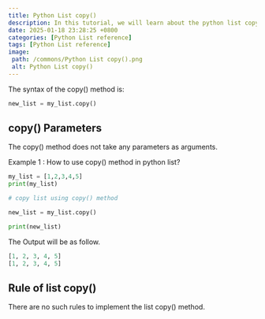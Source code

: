 ```yaml
---
title: Python List copy()
description: In this tutorial, we will learn about the python list copy() method, which will return the copy of the given list.
date: 2025-01-18 23:28:25 +0800
categories: [Python List reference]
tags: [Python List reference]
image:
 path: /commons/Python List copy().png
 alt: Python List copy()
---
```


The syntax of the copy() method is:

```python
new_list = my_list.copy()
```

<script type="text/javascript">
	atOptions = {
		'key' : 'f934c5057f4cfe34762901514605d248',
		'format' : 'iframe',
		'height' : 180,
		'width' : 800,
		'params' : {}
	};
</script>
<script type="text/javascript" src="//www.highperformanceformat.com/f934c5057f4cfe34762901514605d248/invoke.js"></script>
## copy() Parameters

The copy() method does not take any parameters as arguments.

<script type="text/javascript">
	atOptions = {
		'key' : 'f934c5057f4cfe34762901514605d248',
		'format' : 'iframe',
		'height' : 180,
		'width' : 800,
		'params' : {}
	};
</script>
<script type="text/javascript" src="//www.highperformanceformat.com/f934c5057f4cfe34762901514605d248/invoke.js"></script>
Example 1 : How to use copy() method in python list?

```python
my_list = [1,2,3,4,5]
print(my_list)

# copy list using copy() method

new_list = my_list.copy()

print(new_list)

```

<script type="text/javascript">
	atOptions = {
		'key' : 'f934c5057f4cfe34762901514605d248',
		'format' : 'iframe',
		'height' : 180,
		'width' : 800,
		'params' : {}
	};
</script>
<script type="text/javascript" src="//www.highperformanceformat.com/f934c5057f4cfe34762901514605d248/invoke.js"></script>
The Output will be as follow.

```python
[1, 2, 3, 4, 5]
[1, 2, 3, 4, 5]
```

## Rule of list copy()

There are no such rules to implement the list copy() method.